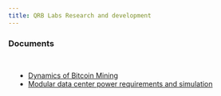 ```yaml
---
title: QRB Labs Research and development
---
```


### Documents

<div style="padding: 16px"> 
 <ul>
  <li><a href="2201.06072.pdf">Dynamics of Bitcoin Mining</a> </li>
  <li><a href="QRB power system requirements.pdf">Modular data center power requirements and simulation</a></li>
 </ul>
</div>
